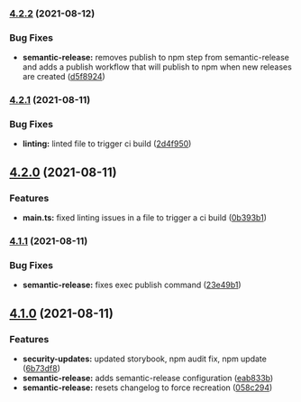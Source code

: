 ### [4.2.2](https://github.com/Bellese/angular-design-system/compare/v4.2.1...v4.2.2) (2021-08-12)


### Bug Fixes

* **semantic-release:** removes publish to npm step from semantic-release and adds a publish workflow that will publish to npm when new releases are created ([d5f8924](https://github.com/Bellese/angular-design-system/commit/d5f8924800ec40df17b677effaba8f15c5b855db))

### [4.2.1](https://github.com/Bellese/angular-design-system/compare/v4.2.0...v4.2.1) (2021-08-11)


### Bug Fixes

* **linting:** linted file to trigger ci build ([2d4f950](https://github.com/Bellese/angular-design-system/commit/2d4f950eb8b8dc6e773542454a7ab25dc199c856))

## [4.2.0](https://github.com/Bellese/angular-design-system/compare/v4.1.1...v4.2.0) (2021-08-11)


### Features

* **main.ts:** fixed linting issues in a file to trigger a ci build ([0b393b1](https://github.com/Bellese/angular-design-system/commit/0b393b1f9ff0bb775f1b6b8f86279e98b248e1f6))

### [4.1.1](https://github.com/Bellese/angular-design-system/compare/v4.1.0...v4.1.1) (2021-08-11)


### Bug Fixes

* **semantic-release:** fixes exec publish command ([23e49b1](https://github.com/Bellese/angular-design-system/commit/23e49b19ed59fb1fc426307b216e9bf9bd1a8fdb))

## [4.1.0](https://github.com/Bellese/angular-design-system/compare/v4.0.9...v4.1.0) (2021-08-11)


### Features

* **security-updates:** updated storybook, npm audit fix, npm update ([6b73df8](https://github.com/Bellese/angular-design-system/commit/6b73df8c648b25263d173c5140b638e9cd8920e7))
* **semantic-release:** adds semantic-release configuration ([eab833b](https://github.com/Bellese/angular-design-system/commit/eab833b13c29a200a4aaa867a0b801dbe9428527))
* **semantic-release:** resets changelog to force recreation ([058c294](https://github.com/Bellese/angular-design-system/commit/058c294114c1f18073a7f6ecb8a5a750b18a217f))
